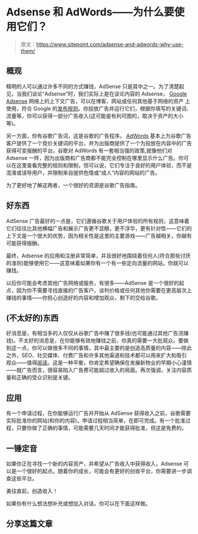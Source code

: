 # Adsense 和 AdWords——为什么要使用它们？

> 原文：<https://www.sitepoint.com/adsense-and-adwords-why-use-them/>

## 概观

精明的人可以通过许多不同的方式赚钱，AdSense 只是其中之一。为了清楚起见，当我们谈论“Adsense”时，我们实际上是在谈论内容的 Adsense， [Google Adsense](https://www.google.com/adsense/start/) 网络上的上下文广告，可以在博客、网站或任何其他基于网络的资产  上使用，符合 Google 的[发布规则](https://support.google.com/adsense/answer/48182?hl=en)。你投放广告并运行它们，根据你填写的关键词、流量等，你可以获得一部分广告收入(这可能是有利可图的，取决于资产的大小等)。

另一方面，你有谷歌广告词，这是谷歌的广告程序。 [AdWords](https://ads.google.com/intl/en_au/home/#?modal_active=none) 基本上为谷歌广告客户提供了一个竞价关键词的平台，并为出版商提供了一个为投放在内容中的广告获得可变报酬的平台。谷歌对 AdWords 有一套相当强的政策,就像他们对 Adsense 一样，因为出版商和广告商都不能完全控制在哪里显示什么广告。你可以在这里查看完整的规则和限制，但可以说，它们专注于良好的用户体验，而不是混淆或误导用户，并限制来自提供色情或“成人”内容的网站的广告。

为了更好地了解这两者，一个很好的资源是谷歌广告指南。

## 好东西

AdSense 广告最好的一点是，它们遵循谷歌关于用户体验的所有规则，这意味着它们往往比其他横幅广告和展示广告更不显眼，更不浮华，更有针对性——它们的上下文是一个很大的优势，因为相关性是这里的主要游戏——广告越相关，你越有可能获得报酬。

最终，Adsense 的应用和注册非常简单，并且很好地围绕着任何人(符合那些讨厌的准则)能够使用它——这意味着如果你有一个有一些定向流量的网站，你就可以赚钱。

以后你可能会考虑其他广告网络或服务，有很多——AdSense 是一个很好的起点，因为你不需要寻找直接的广告客户，谈判价格或任何其他你需要在更高层次上赚钱的事情——你担心创造好的内容和增加观众，剩下的交给谷歌。

## (不太好的)东西

好消息是，有相当多的人仅仅从谷歌广告中赚了很多钱(也可能通过其他广告流赚钱)。不太好的消息是，在你能够有效地赚钱之前，你真的需要一大批观众。要做到这一点，你可以做很多不同的事情，其中最主要的是创造高质量的内容——除此之外，SEO、社交媒体、付费广告和许多其他渠道和技术都可以用来扩大和吸引观众——值得[阅读](https://www.sitepoint.com/grow-traffic-capture-audience/)。这是一种平衡，你肯定希望确保在发展新物业的早期小心谨慎——就广告而言，很容易陷入广告费可能超过收入的局面。再次强调，关注内容质量和正确的受众识别是关键。

## 应用

有一个申请过程，在你能够运行广告并开始从 AdSense 获得收入之前，谷歌需要实际批准你的网站(和你的内容)。申请过程相当简单，在[](https://www.google.com/adsense/start/?gsessionid=hrhz098Cr08LpOSeC4f5-piaKeXWv4O_)即可完成。有一个批准过程，只要你做了正确的事情，可能需要几天时间才能获得批准，但这是免费的。

## 一锤定音

如果你正在寻找一个新的内容资产，并希望从广告收入中获得收入，Adsense 可以是一个很好的起点。随着你的成长，可能会有更好的创收平台，你需要进一步调查这些平台。

勇往直前，创造收入！

如果你有什么想法想补充或想加入对话，你可以在下面这样做。

## 分享这篇文章